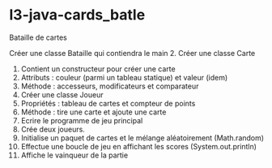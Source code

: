 # l3-java-cards_batle
Bataille de cartes

Créer une classe Bataille qui contiendra le main
2. Créer une classe Carte
1. Contient un constructeur pour créer une carte
2. Attributs : couleur (parmi un tableau statique) et valeur (idem)
3. Méthode : accesseurs, modificateurs et comparateur
3. Créer une classe Joueur
1. Propriétés : tableau de cartes et compteur de points
2. Méthode : tire une carte et ajoute une carte
4. Ecrire le programme de jeu principal
1. Crée deux joueurs.
2. Initialise un paquet de cartes et le mélange aléatoirement (Math.random)
3. Effectue une boucle de jeu en affichant les scores (System.out.println)
4. Affiche le vainqueur de la partie